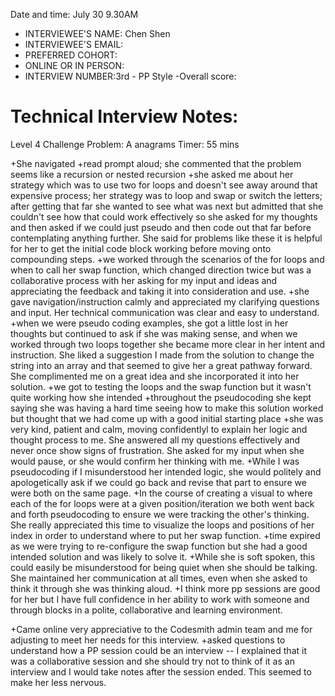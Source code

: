 Date and time: July 30 9.30AM

- INTERVIEWEE'S NAME: Chen Shen
- INTERVIEWEE'S EMAIL:
- PREFERRED COHORT:
- ONLINE OR IN PERSON:
- INTERVIEW NUMBER:3rd - PP Style
  -Overall score:

# Technical Interview Notes:

Level 4 Challenge
Problem: A anagrams
Timer: 55 mins

+She navigated
+read prompt aloud; she commented that the problem seems like a recursion or nested recursion
+she asked me about her strategy which was to use two for loops and doesn't see away around that expensive process; her strategy was to loop and swap or switch the letters; after getting that far she wanted to see what was next but admitted that she couldn't see how that could work effectively so she asked for my thoughts and then asked if we could just pseudo and then code out that far before contemplating anything further. She said for problems like these it is helpful for her to get the initial code block working before moving onto compounding steps.
+we worked through the scenarios of the for loops and when to call her swap function, which changed direction twice but was a collaborative process with her asking for my input and ideas and appreciating the feedback and taking it into consideration and use.
+she gave navigation/instruction calmly and appreciated my clarifying questions and input. Her technical communication was clear and easy to understand.
+when we were pseudo coding examples, she got a little lost in her thoughts but continued to ask if she was making sense, and when we worked through two loops together she became more clear in her intent and instruction. She liked a suggestion I made from the solution to change the string into an array and that seemed to give her a great pathway forward. She complimented me on a great idea and she incorporated it into her solution.
+we got to testing the loops and the swap function but it wasn't quite working how she intended
+throughout the pseudocoding she kept saying she was having a hard time seeing how to make this solution worked but thought that we had come up with a good initial starting place
+she was very kind, patient and calm, moving confidentlyl to explain her logic and thought process to me. She answered all my questions effectively and never once show signs of frustration. She asked for my input when she would pause, or she would confirm her thinking with me.
+While I was pseudocoding if I misunderstood her intended logic, she would politely and apologetically ask if we could go back and revise that part to ensure we were both on the same page.
+In the course of creating a visual to where each of the for loops were at a given position/iteration we both went back and forth pseudocoding to ensure we were tracking the other's thinking. She really appreciated this time to visualize the loops and positions of her index in order to understand where to put her swap function.
+time expired as we were trying to re-configure the swap function but she had a good intended solution and was likely to solve it.
+While she is soft spoken, this could easily be misunderstood for being quiet when she should be talking. She maintained her communication at all times, even when she asked to think it through she was thinking aloud.
+I think more pp sessions are good for her but I have full confidence in her ability to work with someone and through blocks in a polite, collaborative and learning environment.

+Came online very appreciative to the Codesmith admin team and me for adjusting to meet her needs for this interview.
+asked questions to understand how a PP session could be an interview -- I explained that it was a collaborative session and she should try not to think of it as an interview and I would take notes after the session ended. This seemed to make her less nervous.

